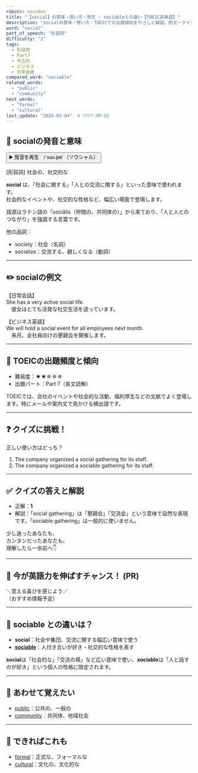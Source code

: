 ```yaml
---
robots: noindex
title: "【social】の意味・使い方・例文 ― sociableとの違い【TOEIC英単語】"
description: "socialの意味・使い方・TOEICでの出題傾向をやさしく解説。例文・クイズ付きでsociableとの違いもわかりやすく学べます。"
word: "social"
part_of_speech: "形容詞"
difficulty: "2"
tags:
  - 形容詞
  - Part7
  - 中立的
  - ビジネス
  - 日常会話
compared_word: "sociable"
related_words:
  - "public"
  - "community"
next_words:
  - "formal"
  - "cultural"
last_update: "2025-05-04"  # YYYY-MM-DD
---
```


## 🔰 socialの発音と意味

<button class="play-audio" onclick="playTTS('social')">
  <span class="play-audio-main">
    ▶️ 発音を再生　/ˈsoʊ.ʃəl/
  </span>
  <span class="play-audio-sub">
    （ソウシャル）
  </span>
</button>

[形容詞] 社会の、社交的な

**social** は、「社会に関する」「人との交流に関する」といった意味で使われます。  
社会的なイベントや、社交的な性格など、幅広い場面で登場します。

語源はラテン語の「sociālis（仲間の、共同体の）」から来ており、「人と人とのつながり」を強調する言葉です。

他の品詞：  
- society：社会（名詞）
- socialize：交流する、親しくなる（動詞）

---

## ✏️ socialの例文

【日常会話】  
She has a very active social life.  
　彼女はとても活発な社交生活を送っています。

【ビジネス英語】  
We will hold a social event for all employees next month.  
　来月、全社員向けの懇親会を開催します。

---

## 🎯 TOEICの出題頻度と傾向

- 難易度：★★☆☆☆
- 出題パート：Part 7（長文読解）

TOEICでは、会社のイベントや社会的な活動、福利厚生などの文脈でよく登場します。特にメールや案内文で見かける頻出語です。

---

## ❓ クイズに挑戦！

正しい使い方はどっち？

1. The company organized a social gathering for its staff.  
2. The company organized a sociable gathering for its staff.

---

## ✅ クイズの答えと解説

- 正解：**1**
- 解説：「social gathering」は「懇親会」「交流会」という意味で自然な表現です。「sociable gathering」は一般的に使いません。

少し迷ったあなたも、  
カンタンだったあなたも、  
理解したら一歩前へ👇️

---

## 🚀 今が英語力を伸ばすチャンス！ (PR)

<div class="info-center">
＼覚える喜びを感じよう／<br>  
（おすすめ情報予定）
</div>

---

## 🤔  sociable との違いは？

- **social**：社会や集団、交流に関する幅広い意味で使う
- **[sociable](/word/sociable)**：人付き合いが好き・社交的な性格を表す

**social**は「社会的な」「交流の場」など広い意味で使い、**sociable**は「人と話すのが好き」という個人の性格に限定されます。

---

## 🧩 あわせて覚えたい

- [public](/word/public)：公共の、一般の
- [community](/word/community)：共同体、地域社会

---

## 📖 できればこれも

- [formal](/word/formal)：正式な、フォーマルな
- [cultural](/word/cultural)：文化の、文化的な

<!-- cvid: aid40_bid42 -->
